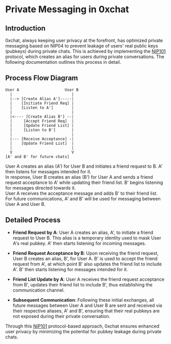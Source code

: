 # Private Messaging in 0xchat

## Introduction

0xchat, always keeping user privacy at the forefront, has optimized private messaging based on NIP04 to prevent leakage of users' real public keys (pubkeys) during private chats. This is achieved by implementing the [NIP101](https://github.com/water783/nips/blob/nip101/101.md) protocol, which creates an alias for users during private conversations. The following documentation outlines this process in detail.

## Process Flow Diagram

```
User A                    User B
  |                          |
  |--> [Create Alias A']-----|
  |    [Initiate Friend Req] |
  |    [Listen to A']        |
  |                          |
  |<---- [Create Alias B'] --|
  |     [Accept Friend Req]  |
  |     [Update Friend List] |
  |     [Listen to B']       |
  |                          |
  |--- [Receive Acceptance] -|
  |    [Update Friend List]  |
  |                          |
  V                          V
[A' and B' for future chats]
```


User A creates an alias (A') for User B and initiates a friend request to B. A' then listens for messages intended for it.  
In response, User B creates an alias (B') for User A and sends a friend request acceptance to A' while updating their friend list. B' begins listening for messages directed towards it.  
User A receives the acceptance message and adds B' to their friend list.  
For future communications, A' and B' will be used for messaging between User A and User B.

## Detailed Process

- **Friend Request by A**: User A creates an alias, A', to initiate a friend request to User B. This alias is a temporary identity used to mask User A's real pubkey. A' then starts listening for incoming messages.

- **Friend Request Acceptance by B**: Upon receiving the friend request, User B creates an alias, B', for User A. B' is used to accept the friend request from A', at which point B' also updates the friend list to include A'. B' then starts listening for messages intended for it.

- **Friend List Update by A**: User A receives the friend request acceptance from B', updates their friend list to include B', thus establishing the communication channel.

- **Subsequent Communication**: Following these initial exchanges, all future messages between User A and User B are sent and received via their respective aliases, A' and B', ensuring that their real pubkeys are not exposed during their private conversation.

Through this [NIP101](https://github.com/water783/nips/blob/nip101/101.md) protocol-based approach, 0xchat ensures enhanced user privacy by minimizing the potential for pubkey leakage during private chats.




